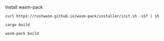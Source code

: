 
Install wasm-pack

```
curl https://rustwasm.github.io/wasm-pack/installer/init.sh -sSf | sh
```

```
cargo build
```

```bash
wasm-pack build
```
